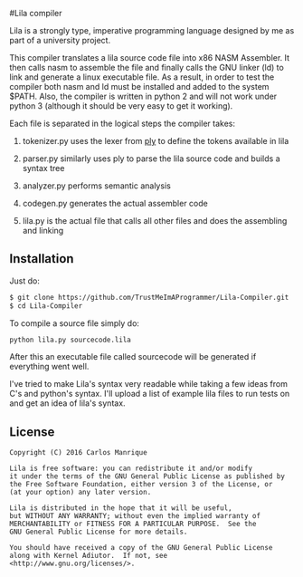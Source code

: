 #Lila compiler

Lila is a strongly type, imperative programming language designed by me as part of a university project.

This compiler translates a lila source code file into x86 NASM Assembler. It then calls nasm to assemble the file and finally calls the GNU linker (ld) to link and generate a linux executable file.
As a result, in order to test the compiler both nasm and ld must be installed and added to the system $PATH. Also, the compiler is written in python 2 and will not work under python 3 (although it should be very easy to get it working).

Each file is separated in the logical steps the compiler takes:

1. tokenizer.py uses the lexer from <a href="https://github.com/dabeaz/ply">ply</a> to define the tokens available in lila

2. parser.py similarly uses ply to parse the lila source code and builds a syntax tree

3. analyzer.py performs semantic analysis

4. codegen.py generates the actual assembler code

5. lila.py is the actual file that calls all other files and does the assembling and linking

## Installation

Just do:
``` bash
$ git clone https://github.com/TrustMeImAProgrammer/Lila-Compiler.git
$ cd Lila-Compiler
```
To compile a source file simply do:

```bash
python lila.py sourcecode.lila
```


After this an executable file called sourcecode will be generated if everything went well.

I've tried to make Lila's syntax very readable while taking a few ideas from C's and python's syntax.
I'll upload a list of example lila files to run tests on and get an idea of lila's syntax.

## License

    Copyright (C) 2016 Carlos Manrique
    
    Lila is free software: you can redistribute it and/or modify
    it under the terms of the GNU General Public License as published by
    the Free Software Foundation, either version 3 of the License, or
    (at your option) any later version.
    
    Lila is distributed in the hope that it will be useful,
    but WITHOUT ANY WARRANTY; without even the implied warranty of
    MERCHANTABILITY or FITNESS FOR A PARTICULAR PURPOSE.  See the
    GNU General Public License for more details.
    
    You should have received a copy of the GNU General Public License
    along with Kernel Adiutor.  If not, see <http://www.gnu.org/licenses/>.
